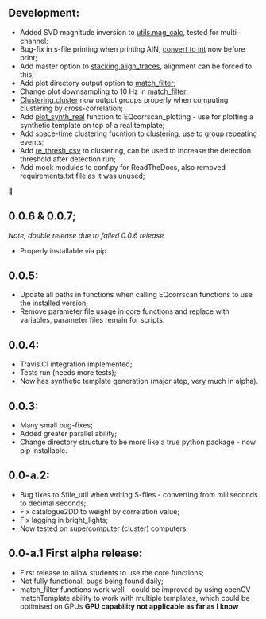 ## Development:
* Added SVD magnitude inversion to [utils.mag_calc](EQcorrscan/eqcorrscan/utils/mag_calc.py#L530), 
tested for multi-channel;
* Bug-fix in s-file printing when printing AIN, 
[convert to int](EQcorrscan/eqcorrscan/utils/Sfile_util.py#L75) now before print;
* Add master option to [stacking.align_traces](EQcorrscan/eqcorrscan/utils/stacking.py#L93), 
alignment can be forced to this;
* Add plot directory output option to [match_filter](EQcorrscan/eqcorrscan/core/match_filter.py#L341);
* Change plot downsampling to 10 Hz in [match_filter](EQcorrscan/eqcorrscan/core/match_filter.py#L489);
* [Clustering.cluster](EQcorrscan/eqcorrscan/utils/clustering.py#L81)
now output groups properly when 
computing clustering by cross-correlation;
* Add [plot_synth_real](EQcorrscan/eqcorrscan/utils/EQcorrscan_plotting.py#L765)
function to EQcorrscan_plotting - 
use for plotting a synthetic template on top of a real template;
* Add [space-time](EQcorrscan/eqcorrscan/utils/clustering.py#L513)
clustering fucntion to clustering, 
use to group repeating events;
* Add [re_thresh_csv](EQcorrscan/eqcorrscan/utils/clustering.py#L551) 
to clustering, can be used to increase 
the detection threshold after detection run;
* Add mock modules to conf.py for ReadTheDocs, also removed 
requirements.txt file as it was unused;

:volcano:

## 0.0.6 & 0.0.7;
*Note, double release due to failed 0.0.6 release*
* Properly installable via pip.

## 0.0.5:
* Update all paths in functions when calling EQcorrscan
functions to use the installed version;
* Remove parameter file usage in core functions and
replace with variables, parameter files remain for scripts.

## 0.0.4:
* Travis.CI integration implemented;
* Tests run (needs more tests);
* Now has synthetic template generation (major step, very much in alpha).
 
## 0.0.3:
* Many small bug-fixes;
* Added greater parallel ability;
* Change directory structure to be more like a true python 
package - now pip installable.

## 0.0-a.2:
* Bug fixes to Sfile_util when writing S-files - converting 
from milliseconds to decimal seconds;
* Fix catalogue2DD to weight by correlation value;
* Fix lagging in bright_lights;
* Now tested on supercomputer (cluster) computers.

## 0.0-a.1 First alpha release:
* First release to allow students to use the core functions;
* Not fully functional, bugs being found daily;
* match_filter functions work well - could be improved by using 
openCV matchTemplate ability to work with multiple templates, 
which could be optimised on GPUs **GPU capability not applicable as far as I know**
